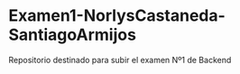 # Examen1-NorlysCastaneda-SantiagoArmijos
Repositorio destinado para subir el examen Nº1 de Backend
